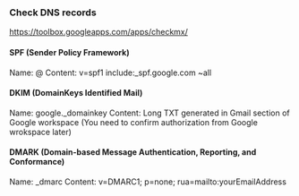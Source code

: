 ### Check DNS records
https://toolbox.googleapps.com/apps/checkmx/

#### SPF (Sender Policy Framework)
Name: @
Content: v=spf1 include:_spf.google.com ~all

#### DKIM (DomainKeys Identified Mail)
Name: google._domainkey
Content: Long TXT generated in Gmail section of Google workspace (You need to confirm authorization from Google wrokspace later)

#### DMARK (Domain-based Message Authentication, Reporting, and Conformance)
Name: _dmarc
Content: v=DMARC1; p=none; rua=mailto:yourEmailAddress

